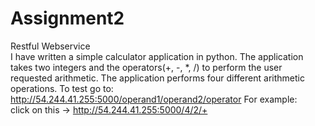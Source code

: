 # Assignment2
Restful Webservice <br />
I have written a simple calculator application in python. The application takes two integers and the operators(+, -, *, /) to perform the user requested arithmetic. The application performs four different arithmetic operations.
To test go to: http://54.244.41.255:5000/operand1/operand2/operator For example: <br /> click on this -> http://54.244.41.255:5000/4/2/+ 

